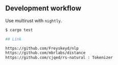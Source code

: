 ## Development workflow

Use multirust with `nightly`.

```bash
$ cargo test

## Link

https://github.com/Freyskeyd/nlp
https://github.com/mbrlabs/distance
https://github.com/cjqed/rs-natural : Tokenizer


